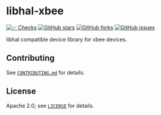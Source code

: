 # libhal-xbee

[![✅ Checks](https://github.com/libhal/libhal-xbee/actions/workflows/ci.yml/badge.svg)](https://github.com/libhal/libhal-xbee/actions/workflows/ci.yml)
[![GitHub stars](https://img.shields.io/github/stars/libhal/libhal-xbee.svg)](https://github.com/libhal/libhal-xbee/stargazers)
[![GitHub forks](https://img.shields.io/github/forks/libhal/libhal-xbee.svg)](https://github.com/libhal/libhal-xbee/network)
[![GitHub issues](https://img.shields.io/github/issues/libhal/libhal-xbee.svg)](https://github.com/libhal/libhal-xbee/issues)

libhal compatible device library for xbee devices.

## Contributing

See [`CONTRIBUTING.md`](CONTRIBUTING.md) for details.

## License

Apache 2.0; see [`LICENSE`](LICENSE) for details.
